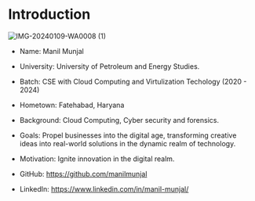 # Introduction
![IMG-20240109-WA0008 (1)](https://github.com/StatusNeo/devops-2024/assets/111218259/9fa0c269-3191-4ea7-85cb-f960c2e91a8e)


- Name: Manil Munjal

- University: University of Petroleum and Energy Studies.

- Batch: CSE with Cloud Computing and Virtulization Techology (2020 - 2024)

- Hometown: Fatehabad, Haryana

- Background: Cloud Computing, Cyber security and forensics.

- Goals: Propel businesses into the digital age, transforming creative ideas into real-world solutions in the dynamic realm of technology.

- Motivation: Ignite innovation in the digital realm.

- GitHub: https://github.com/manilmunjal

- LinkedIn: https://www.linkedin.com/in/manil-munjal/
